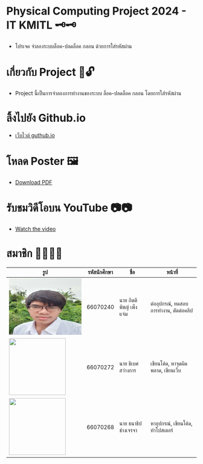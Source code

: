 # Physical Computing Project 2024 - IT KMITL 🗝️🗝️
- โปรเจค จำลองระบบล็อค-ปลดล็อค กลอน ด้วยการใส่รหัสผ่าน
# เกี่ยวกับ Project 🔐🔓
- Project นี้เป็นการจำลองการทำงานของระบบ ล็อค-ปลดล็อค กลอน โดยการใส่รหัสผ่าน
# ลิ้งไปยัง Github.io 
- [เว็บไวต์ guthub.io](https://ibetfinnz.github.io/Project-PC-/Wed/)
# โหลด Poster 🖼️
- [Download PDF](Artboard_1.pdf)
# รับชมวิดีโอบน YouTube 📷📷
- [Watch the video](https://youtu.be/4tCq52inBFU)
# สมาชิก 🥺😳😳🤯
| รูป | รหัสนักศึกษา     | ชื่อ                  | หน้าที่              |
| --- | -------- | --------------------- | ------------------------------ |
|   <img height="150" src="image/w_forset.jpg" width="250"/>  | 66070240 | นาย กิตติพิชญ์ เพ็งแจ่ม  |  ต่ออุปกรณ์, ทดสอบการทำงาน, ตัดต่อคลิป  |
|   <img height="150" src="image/2.jpg" width="150"/>  | 66070272 | นาย ธิเบศ สว่างการ| เขียนโค้ด, หาจุดผิดพลาด, เขียนเว็บ              |
|   <img height="150" src="image/3.jpg" width="150"/>  | 66070268 | นาย ธนาธิป ช่างเจรจา  | หาอุปกรณ์, เขียนโค้ด, ทำโปสเตอร์     |

